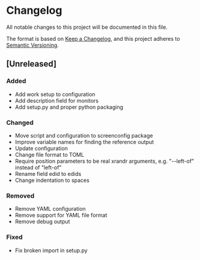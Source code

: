 # Changelog
All notable changes to this project will be documented in this file.

The format is based on [Keep a Changelog](https://keepachangelog.com/en/1.0.0/),
and this project adheres to [Semantic Versioning](https://semver.org/spec/v2.0.0.html).

## [Unreleased]
### Added
- Add work setup to configuration
- Add description field for monitors
- Add setup.py and proper python packaging

### Changed
- Move script and configuration to screenconfig package
- Improve variable names for finding the reference output
- Update configuration
- Change file format to TOML
- Require position parameters to be real xrandr arguments, e.g.
  "--left-of" instead of "left-of"
- Rename field edid to edids
- Change indentation to spaces

### Removed
- Remove YAML configuration
- Remove support for YAML file format
- Remove debug output

### Fixed
- Fix broken import in setup.py
